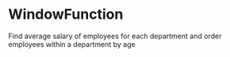 # WindowFunction
Find average salary of employees for each department and order employees within a department by age
